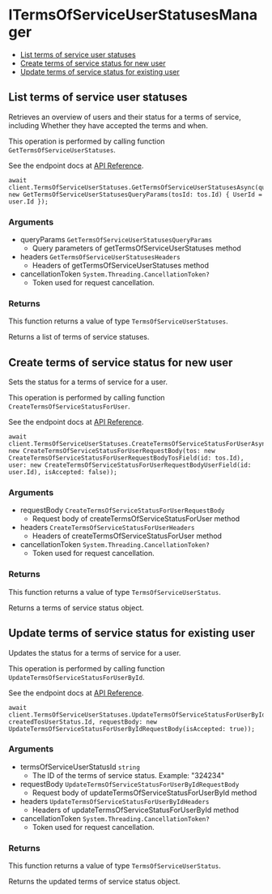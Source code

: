 # ITermsOfServiceUserStatusesManager


- [List terms of service user statuses](#list-terms-of-service-user-statuses)
- [Create terms of service status for new user](#create-terms-of-service-status-for-new-user)
- [Update terms of service status for existing user](#update-terms-of-service-status-for-existing-user)

## List terms of service user statuses

Retrieves an overview of users and their status for a
terms of service, including Whether they have accepted
the terms and when.

This operation is performed by calling function `GetTermsOfServiceUserStatuses`.

See the endpoint docs at
[API Reference](https://developer.box.com/reference/get-terms-of-service-user-statuses/).

<!-- sample get_terms_of_service_user_statuses -->
```
await client.TermsOfServiceUserStatuses.GetTermsOfServiceUserStatusesAsync(queryParams: new GetTermsOfServiceUserStatusesQueryParams(tosId: tos.Id) { UserId = user.Id });
```

### Arguments

- queryParams `GetTermsOfServiceUserStatusesQueryParams`
  - Query parameters of getTermsOfServiceUserStatuses method
- headers `GetTermsOfServiceUserStatusesHeaders`
  - Headers of getTermsOfServiceUserStatuses method
- cancellationToken `System.Threading.CancellationToken?`
  - Token used for request cancellation.


### Returns

This function returns a value of type `TermsOfServiceUserStatuses`.

Returns a list of terms of service statuses.


## Create terms of service status for new user

Sets the status for a terms of service for a user.

This operation is performed by calling function `CreateTermsOfServiceStatusForUser`.

See the endpoint docs at
[API Reference](https://developer.box.com/reference/post-terms-of-service-user-statuses/).

<!-- sample post_terms_of_service_user_statuses -->
```
await client.TermsOfServiceUserStatuses.CreateTermsOfServiceStatusForUserAsync(requestBody: new CreateTermsOfServiceStatusForUserRequestBody(tos: new CreateTermsOfServiceStatusForUserRequestBodyTosField(id: tos.Id), user: new CreateTermsOfServiceStatusForUserRequestBodyUserField(id: user.Id), isAccepted: false));
```

### Arguments

- requestBody `CreateTermsOfServiceStatusForUserRequestBody`
  - Request body of createTermsOfServiceStatusForUser method
- headers `CreateTermsOfServiceStatusForUserHeaders`
  - Headers of createTermsOfServiceStatusForUser method
- cancellationToken `System.Threading.CancellationToken?`
  - Token used for request cancellation.


### Returns

This function returns a value of type `TermsOfServiceUserStatus`.

Returns a terms of service status object.


## Update terms of service status for existing user

Updates the status for a terms of service for a user.

This operation is performed by calling function `UpdateTermsOfServiceStatusForUserById`.

See the endpoint docs at
[API Reference](https://developer.box.com/reference/put-terms-of-service-user-statuses-id/).

<!-- sample put_terms_of_service_user_statuses_id -->
```
await client.TermsOfServiceUserStatuses.UpdateTermsOfServiceStatusForUserByIdAsync(termsOfServiceUserStatusId: createdTosUserStatus.Id, requestBody: new UpdateTermsOfServiceStatusForUserByIdRequestBody(isAccepted: true));
```

### Arguments

- termsOfServiceUserStatusId `string`
  - The ID of the terms of service status. Example: "324234"
- requestBody `UpdateTermsOfServiceStatusForUserByIdRequestBody`
  - Request body of updateTermsOfServiceStatusForUserById method
- headers `UpdateTermsOfServiceStatusForUserByIdHeaders`
  - Headers of updateTermsOfServiceStatusForUserById method
- cancellationToken `System.Threading.CancellationToken?`
  - Token used for request cancellation.


### Returns

This function returns a value of type `TermsOfServiceUserStatus`.

Returns the updated terms of service status object.


